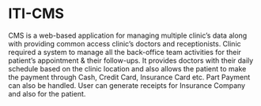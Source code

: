 # ITI-CMS
CMS is a web-based application for managing multiple clinic’s data along with providing common access clinic’s doctors and receptionists. Clinic required a system to manage all the back-office team activities for their patient’s appointment &amp; their follow-ups. It provides doctors with their daily schedule based on the clinic location and also allows the patient to make the payment through Cash, Credit Card, Insurance Card etc. Part Payment can also be handled. User can generate receipts for Insurance Company and also for the patient. 
